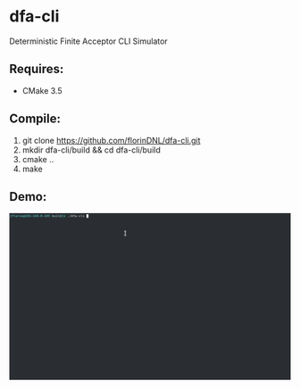 # dfa-cli
Deterministic Finite Acceptor CLI Simulator

## Requires:
- CMake 3.5

## Compile:

1. git clone https://github.com/florinDNL/dfa-cli.git
2. mkdir dfa-cli/build && cd dfa-cli/build
4. cmake ..
5. make

## Demo:

![Demo](assets/demo.gif)


  

